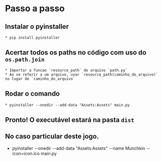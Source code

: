 # Passo a passo
## Instalar o pyinstaller
    * pip install pyinstaller
## Acertar todos os paths no código com uso do `os.path.join`
    * Importar a funcao `resource_path` do arquivo `path.py`
    * Ao se referir a um arquivo, usar `resource_path(caminho_do_arquivo)` no lugar de `caminho_do_arquivo`
## Rodar o comando
    * pyinstaller --onedir --add-data "Assets:Assets" main.py
## Pronto! O executável estará na pasta `dist`

## No caso particular deste jogo.
* pyinstaller --onedir --add-data "Assets:Assets" --name Munchkin --icon=icon.ico main.py
